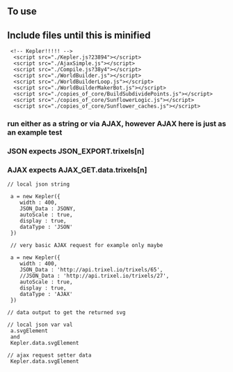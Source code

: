 
## To use


## Include files until this is minified
```
 <!-- Kepler!!!!! -->
  <script src="./Kepler.js?23894"></script>
  <script src="./AjaxSimple.js"></script>
  <script src="./Compile.js?38y4"></script>
  <script src="./WorldBuilder.js"></script>
  <script src="./WorldBuilderLoop.js"></script>
  <script src="./WorldBuilderMakerBot.js"></script>
  <script src="./copies_of_core/BuildSubdividePoints.js"></script>
  <script src="./copies_of_core/SunflowerLogic.js"></script>
  <script src="./copies_of_core/Sunflower_caches.js"></script>

```


### run either as a string or via AJAX, however AJAX here is just as an example test
### JSON expects JSON_EXPORT.trixels[n]
### AJAX expects AJAX_GET.data.trixels[n]

```  
// local json string

 a = new Kepler({
	width : 400,
	JSON_Data : JSONY,
	autoScale : true,
	display : true,
	dataType : 'JSON'
 })

 // very basic AJAX request for example only maybe

 a = new Kepler({
	width : 400,
	JSON_Data : 'http://api.trixel.io/trixels/65',
	//JSON_Data : 'http://api.trixel.io/trixels/27',
	autoScale : true,
	display : true,
	dataType : 'AJAX'
 })

// data output to get the returned svg

// local json var val
 a.svgElement
 and 
 Kepler.data.svgElement

// ajax request setter data
 Kepler.data.svgElement

```